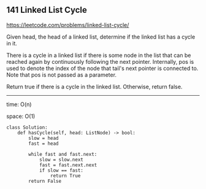 ## 141 Linked List Cycle

https://leetcode.com/problems/linked-list-cycle/

Given head, the head of a linked list, determine if the linked list has a cycle in it.

There is a cycle in a linked list if there is some node in the list that can be reached again by continuously following the next pointer. Internally, pos is used to denote the index of the node that tail's next pointer is connected to. Note that pos is not passed as a parameter.

Return true if there is a cycle in the linked list. Otherwise, return false.

---

time: O(n) 

space: O(1) 

```
class Solution:
	def hasCycle(self, head: ListNode) -> bool:
		slow = head
		fast = head

		while fast and fast.next:
			slow = slow.next
			fast = fast.next.next
			if slow == fast:
				return True
		return False
```